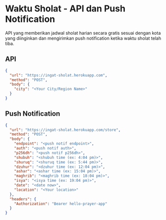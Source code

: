 # Waktu Sholat - API dan Push Notification

API yang memberikan jadwal sholat harian secara gratis sesuai dengan kota yang diinginkan dan mengirimkan push notification ketika waktu sholat telah tiba.

## API

```json
{
  "url": "https://ingat-sholat.herokuapp.com",
  "method": "POST",
  "body": {
    "city": "<Your City/Region Name>"
  }
}
```

## Push Notification
```json
{
  "url": "https://ingat-sholat.herokuapp.com/store",
  "method": "POST",
  "body": {
    "endpoint": "<push notif endpoint>",
    "auth": "<push notif auth>",
    "p256dh": "<push notif p256dh>",
    "shubuh": "<shubuh time (ex: 4:04 pm)>",
    "shuruq": "<shuruq time (ex: 5:44 pm)>",
    "dzuhur": "<dzuhur time (ex: 12:04 pm)>",
    "ashar": "<ashar time (ex: 15:04 pm)>",
    "maghrib": "<maghrib time (ex: 18:04 pm)>",
    "isya": "<isya time (ex: 19:04 pm)>",
    "date": "<date now>",
    "location": "<Your location>"
  },
  "headers": {
    "Authorization": "Bearer hello-prayer-app"
  }
}

```
